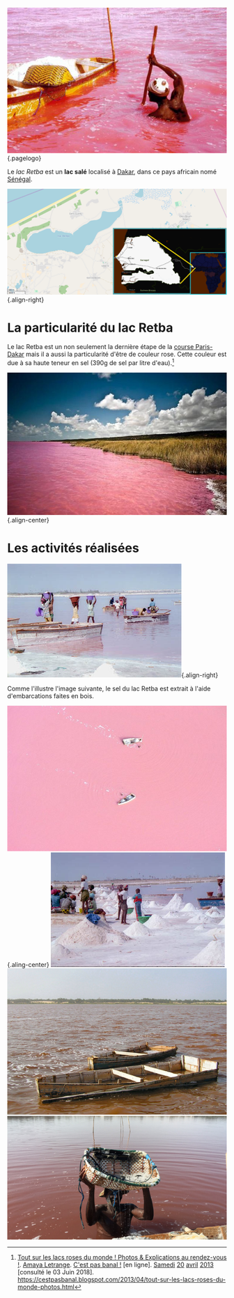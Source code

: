 <!-- TITLE: Retba -->
<!-- SUBTITLE: Présentation du lac Retba -->

![Pink Lake 02](/uploads/lake/pink-lake-02.jpg "Le lac Retba et une embarcation utilisée pour récupérer le sel du lac"){.pagelogo}

Le *lac Retba* est un **lac salé** localisé à [Dakar](), dans ce pays africain nomé [Sénégal]().

![Lacretba](/uploads/lake/lacretba.png "Géolocalisation du lac Retba"){.align-right}

# La particularité du lac Retba
Le lac Retba est un non seulement la dernière étape de la [course Paris-Dakar]() mais il a aussi la particularité d'être de couleur rose. Cette couleur est due à sa haute teneur en sel (390g de sel par litre d'eau).[^1]

![Pink Lake Retba](/uploads/lake/pink-lake-retba.jpg "Photo du lac Retba"){.align-center}
# Les activités réalisées
![Lac Retba Dakar Senegal](/uploads/lake/lac-retba-dakar-senegal.jpg "Lac Retba Dakar Senegal"){.align-right}

Comme l'illustre l'image suivante, le sel du lac Retba est extrait à l'aide d'embarcations faites en bois.

![1 D 24 Ab 158 E 2 Db 7 Ac 1 F 94 Fa 48 E 25 Cb 009 Red Pigment Lac Retba](/uploads/lake/1-d-24-ab-158-e-2-db-7-ac-1-f-94-fa-48-e-25-cb-009-red-pigment-lac-retba.jpg "Vue aérienne du lac Retba"){.aling-center}
![Sel Extrait Du Lac Retba](/uploads/lake/sel-extrait-du-lac-retba.jpg "Sel Extrait Du Lac Retba")
![Lac Retba Barque Pour Embarcation Du Sel](/uploads/lake/lac-retba-barque-pour-embarcation-du-sel.jpg "Lac Retba Barque Pour Embarcation Du Sel")
![Lac Retba Worker Digging Salt](/uploads/lake/lac-retba-worker-digging-salt.jpg "Lac Retba Worker Digging Salt")


[^1]: [Tout sur les lacs roses du monde ! Photos & Explications au rendez-vous !](https://cestpasbanal.blogspot.com/2013/04/tout-sur-les-lacs-roses-du-monde-photos.html). [Amaya Letrange](https://plus.google.com/111664944124095912169). [C'est pas banal !](https://cestpasbanal.blogspot.com/) [en ligne]. [Samedi]() [20]() [avril]() [2013]() [consulté le 03 Juin 2018]. https://cestpasbanal.blogspot.com/2013/04/tout-sur-les-lacs-roses-du-monde-photos.html